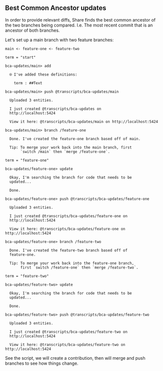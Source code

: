 ## Best Common Ancestor updates

In order to provide relevant diffs, Share finds the best common ancestor of the two branches being compared. 
I.e. The most recent commit that is an ancestor of both branches.

Let's set up a main branch with two feature branches: 

`main <- feature-one <- feature-two`

```unison
term = "start"
```

```ucm
bca-updates/main> add

  ⍟ I've added these definitions:
  
    term : ##Text

bca-updates/main> push @transcripts/bca-updates/main

  Uploaded 3 entities.

  I just created @transcripts/bca-updates on
  http://localhost:5424

  View it here: @transcripts/bca-updates/main on http://localhost:5424

bca-updates/main> branch /feature-one

  Done. I've created the feature-one branch based off of main.
  
  Tip: To merge your work back into the main branch, first
       `switch /main` then `merge /feature-one`.

```
```unison
term = "feature-one"
```

```ucm
bca-updates/feature-one> update

  Okay, I'm searching the branch for code that needs to be
  updated...

  Done.

bca-updates/feature-one> push @transcripts/bca-updates/feature-one

  Uploaded 3 entities.

  I just created @transcripts/bca-updates/feature-one on
  http://localhost:5424

  View it here: @transcripts/bca-updates/feature-one on http://localhost:5424

bca-updates/feature-one> branch /feature-two

  Done. I've created the feature-two branch based off of
  feature-one.
  
  Tip: To merge your work back into the feature-one branch,
       first `switch /feature-one` then `merge /feature-two`.

```
```unison
term = "feature-two"
```

```ucm
bca-updates/feature-two> update

  Okay, I'm searching the branch for code that needs to be
  updated...

  Done.

bca-updates/feature-two> push @transcripts/bca-updates/feature-two

  Uploaded 3 entities.

  I just created @transcripts/bca-updates/feature-two on
  http://localhost:5424

  View it here: @transcripts/bca-updates/feature-two on http://localhost:5424

```
See the script, we will create a contribution, then will merge and push branches to see how things change.
